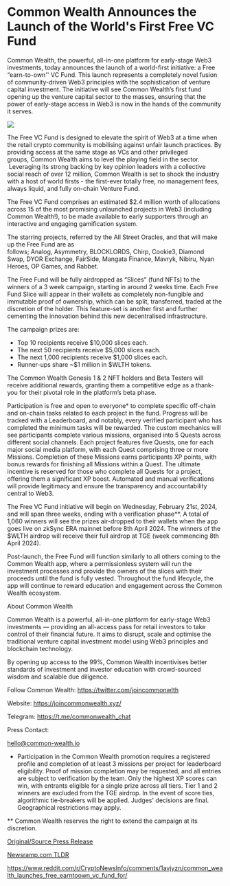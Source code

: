# Common Wealth Announces the Launch of the World's First Free VC Fund

Common Wealth, the powerful, all-in-one platform for early-stage Web3 investments, today announces the launch of a world-first initiative: a Free “earn-to-own'' VC Fund. This launch represents a completely novel fusion of community-driven Web3 principles with the sophistication of venture capital investment. The initiative will see Common Wealth’s first fund opening up the venture capital sector to the masses, ensuring that the power of early-stage access in Web3 is now in the hands of the community it serves.

![](https://api.blockchainwire.io/uploads/Proleoio/editor_image/1fbe0ecb-3f2b-47bd-9f9e-bb2ce545283f.jpg)

The Free VC Fund is designed to elevate the spirit of Web3 at a time when the retail crypto community is mobilising against unfair launch practices. By providing access at the same stage as VCs and other privileged groups, Common Wealth aims to level the playing field in the sector.  Leveraging its strong backing by key opinion leaders with a collective social reach of over 12 million, Common Wealth is set to shock the industry with a host of world firsts - the first-ever totally free, no management fees, always liquid, and fully on-chain Venture Fund.

The Free VC Fund comprises an estimated $2.4 million worth of allocations across 15 of the most promising unlaunched projects in Web3 (including Common Wealth!), to be made available to early supporters through an interactive and engaging gamification system.

The starring projects, referred by the All Street Oracles, and that will make up the Free Fund are as follows; Analog, Asymmetry, BLOCKLORDS, Chirp, Cookie3, Diamond Swap, DYOR Exchange, FairSide, Mangata Finance, Mavryk, Nibiru, Nyan Heroes, OP Games, and Rabbet.

The Free Fund will be fully airdropped as “Slices” (fund NFTs) to the winners of a 3 week campaign, starting in around 2 weeks time. Each Free Fund Slice will appear in their wallets as completely non-fungible and immutable proof of ownership, which can be split, transferred, traded at the discretion of the holder. This feature-set is another first and further cementing the innovation behind this new decentralised infrastructure.

The campaign prizes are:

* Top 10 recipients receive $10,000 slices each.
* The next 50 recipients receive $5,000 slices each.
* The next 1,000 recipients receive $1,000 slices each.
* Runner-ups share ~$1 million in $WLTH tokens.

The Common Wealth Genesis 1 & 2 NFT holders and Beta Testers will receive additional rewards, granting them a competitive edge as a thank-you for their pivotal role in the platform’s beta phase.

Participation is free and open to everyone* to complete specific off-chain and on-chain tasks related to each project in the fund. Progress will be tracked with a Leaderboard, and notably, every verified participant who has completed the minimum tasks will be rewarded. The custom mechanics will see participants complete various missions, organised into 5 Quests across different social channels. Each project features five Quests, one for each major social media platform, with each Quest comprising three or more Missions. Completion of these Missions earns participants XP points, with bonus rewards for finishing all Missions within a Quest. The ultimate incentive is reserved for those who complete all Quests for a project, offering them a significant XP boost. Automated and manual verifications will provide legitimacy and ensure the transparency and accountability central to Web3.

The Free VC Fund initiative will begin on Wednesday, February 21st, 2024, and will span three weeks, ending with a verification phase**. A total of 1,060 winners will see the prizes air-dropped to their wallets when the app goes live on zkSync ERA mainnet before 8th April 2024. The winners of the $WLTH airdrop will receive their full airdrop at TGE (week commencing 8th April 2024).

Post-launch, the Free Fund will function similarly to all others coming to the Common Wealth app, where a permissionless system will run the investment processes and provide the owners of the slices with their proceeds until the fund is fully vested. Throughout the fund lifecycle, the app will continue to reward education and engagement across the Common Wealth ecosystem.

About Common Wealth

Common Wealth is a powerful, all-in-one platform for early-stage Web3 investments — providing an all-access pass for retail investors to take control of their financial future. It aims to disrupt, scale and optimise the traditional venture capital investment model using Web3 principles and blockchain technology.

By opening up access to the 99%, Common Wealth incentivises better standards of investment and investor education with crowd-sourced wisdom and scalable due diligence.

Follow Common Wealth: https://twitter.com/joincommonwlth

Website: https://joincommonwealth.xyz/

Telegram: https://t.me/commonwealth_chat

Press Contact:

hello@common-wealth.io

* Participation in the Common Wealth promotion requires a registered profile and completion of at least 3 missions per project for leaderboard eligibility. Proof of mission completion may be requested, and all entries are subject to verification by the team. Only the highest XP scores can win, with entrants eligible for a single prize across all tiers. Tier 1 and 2 winners are excluded from the TGE airdrop. In the event of score ties, algorithmic tie-breakers will be applied. Judges' decisions are final. Geographical restrictions may apply.

** Common Wealth reserves the right to extend the campaign at its discretion. 

[Original/Source Press Release](https://blockchainwire.io/press-release/common-wealth-announces-the-launch-of-the-worlds-first-free-vc-fund)
                    

[Newsramp.com TLDR](None) 

https://www.reddit.com/r/CryptoNewsInfo/comments/1avjyzn/common_wealth_launches_free_earntoown_vc_fund_for/